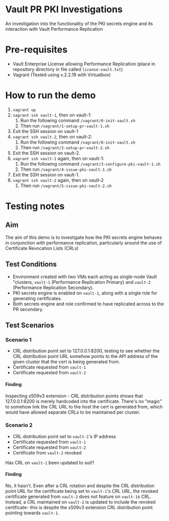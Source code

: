 # Vault PR PKI Investigations

An investigation into the functionality of the PKI secrets engine and its interaction with Vault Performance Replication

# Pre-requisites

* Vault Enterprise License allowing Performance Replication (place in repository directory in file called `license-vault.txt`)
* Vagrant (Tested using v.2.2.19 with Virtualbox)

# How to run the demo

1. `vagrant up`
1. `vagrant ssh vault-1`, then on vault-1:
    1. Run the following command `/vagrant/0-init-vault.sh`
    1. Then run `/vagrant/1-setup-pr-vault-1.sh`
1. Exit the SSH session on vault-1
1. `vagrant ssh vault-2`, then on vault-2:
    1. Run the following command `/vagrant/0-init-vault.sh`
    1. Then run `/vagrant/2-setup-pr-vault-2.sh`
1. Exit the SSH session on vault-2.
1. `vagrant ssh vault-1` again, then on vault-1:
    1. Run the following command `/vagrant/3-configure-pki-vault-1.sh`
    1. Then run `/vagrant/4-issue-pki-vault-1.sh`
1. Exit the SSH session on vault-1.
1. `vagrant ssh vault-2` again, then on vault-2
    1. Then run `/vagrant/5-issue-pki-vault-2.sh`

# Testing notes

## Aim

The aim of this demo is to investigate how the PKI secrets engine behaves in conjunction with performance replication, particularly around the use of Certificate Revocation Lists (CRLs)

## Test Conditions

* Environment created with two VMs each acting as single-node Vault "clusters, `vault-1` (Performance Replication Primary) and `vault-2` (Performance Replication Secondary).
* PKI secrets engine is enabled on `vault-1`, along with a single role for generating certificates.
* Both secrets engine and role confirmed to have replicated across to the PR secondary.

## Test Scenarios

### Scenario 1

* CRL distribution point set to 127.0.0.1:8200, testing to see whether the CRL distribution point URL somehow points to the API address of the given cluster that the cert is being generated from.
* Certificate requested from `vault-1`
* Certificate requested from `vault-2`

#### Finding

Inspecting x509v3 extension - CRL distribution points shows that 127.0.0.1:8200 is merely hardcoded into the certificate. There's no "magic" to somehow link the CRL URL to the host the cert is generated from, 
which would have allowed separate CRLs to be maintained per cluster.

### Scenario 2

* CRL distribution point set to `vault-1`'s IP address
* Certificate requested from `vault-1`
* Certificate requested from `vault-2`
* Certificate from `vault-2` revoked

Has CRL on `vault-1` been updated to suit?

#### Finding

No, it hasn't. Even after a CRL rotation and despite the CRL distribution point URL for the certificate being set to `vault-1`'s CRL URL, the revoked certificate generated from `vault-2` does not feature on `vault-1`s CRL. Instead, a CRL maintained on `vault-2` is updated to include the revoked certificate- this is despite the x509v3 extension CRL distribution point pointing towards `vault-1`.